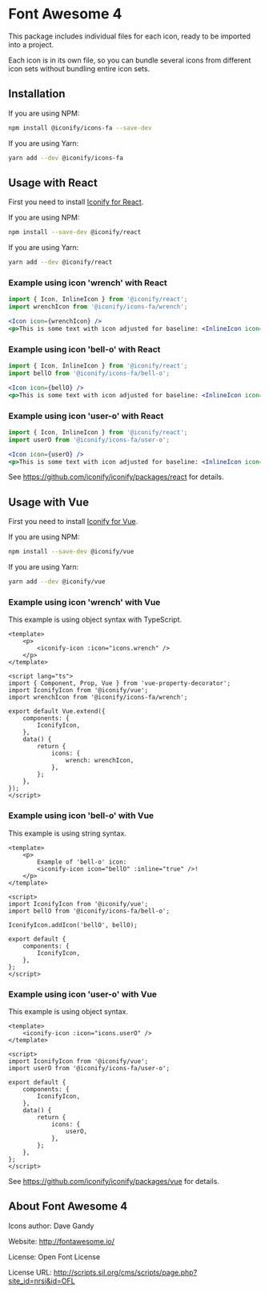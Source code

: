 # Font Awesome 4

This package includes individual files for each icon, ready to be imported into a project.

Each icon is in its own file, so you can bundle several icons from different icon sets without bundling entire icon sets.

## Installation

If you are using NPM:

```bash
npm install @iconify/icons-fa --save-dev
```

If you are using Yarn:

```bash
yarn add --dev @iconify/icons-fa
```

## Usage with React

First you need to install [Iconify for React](https://github.com/iconify/iconify/packages/react).

If you are using NPM:

```bash
npm install --save-dev @iconify/react
```

If you are using Yarn:

```bash
yarn add --dev @iconify/react
```

### Example using icon 'wrench' with React

```js
import { Icon, InlineIcon } from '@iconify/react';
import wrenchIcon from '@iconify/icons-fa/wrench';
```

```jsx
<Icon icon={wrenchIcon} />
<p>This is some text with icon adjusted for baseline: <InlineIcon icon={wrenchIcon} /></p>
```

### Example using icon 'bell-o' with React

```js
import { Icon, InlineIcon } from '@iconify/react';
import bellO from '@iconify/icons-fa/bell-o';
```

```jsx
<Icon icon={bellO} />
<p>This is some text with icon adjusted for baseline: <InlineIcon icon={bellO} /></p>
```

### Example using icon 'user-o' with React

```js
import { Icon, InlineIcon } from '@iconify/react';
import userO from '@iconify/icons-fa/user-o';
```

```jsx
<Icon icon={userO} />
<p>This is some text with icon adjusted for baseline: <InlineIcon icon={userO} /></p>
```

See https://github.com/iconify/iconify/packages/react for details.

## Usage with Vue

First you need to install [Iconify for Vue](https://github.com/iconify/iconify/packages/vue).

If you are using NPM:

```bash
npm install --save-dev @iconify/vue
```

If you are using Yarn:

```bash
yarn add --dev @iconify/vue
```

### Example using icon 'wrench' with Vue

This example is using object syntax with TypeScript.

```vue
<template>
	<p>
		<iconify-icon :icon="icons.wrench" />
	</p>
</template>

<script lang="ts">
import { Component, Prop, Vue } from 'vue-property-decorator';
import IconifyIcon from '@iconify/vue';
import wrenchIcon from '@iconify/icons-fa/wrench';

export default Vue.extend({
	components: {
		IconifyIcon,
	},
	data() {
		return {
			icons: {
				wrench: wrenchIcon,
			},
		};
	},
});
</script>
```

### Example using icon 'bell-o' with Vue

This example is using string syntax.

```vue
<template>
	<p>
		Example of 'bell-o' icon:
		<iconify-icon icon="bellO" :inline="true" />!
	</p>
</template>

<script>
import IconifyIcon from '@iconify/vue';
import bellO from '@iconify/icons-fa/bell-o';

IconifyIcon.addIcon('bellO', bellO);

export default {
	components: {
		IconifyIcon,
	},
};
</script>
```

### Example using icon 'user-o' with Vue

This example is using object syntax.

```vue
<template>
	<iconify-icon :icon="icons.userO" />
</template>

<script>
import IconifyIcon from '@iconify/vue';
import userO from '@iconify/icons-fa/user-o';

export default {
	components: {
		IconifyIcon,
	},
	data() {
		return {
			icons: {
				userO,
			},
		};
	},
};
</script>
```

See https://github.com/iconify/iconify/packages/vue for details.

## About Font Awesome 4

Icons author: Dave Gandy

Website: http://fontawesome.io/

License: Open Font License

License URL: http://scripts.sil.org/cms/scripts/page.php?site_id=nrsi&id=OFL
